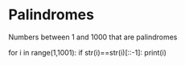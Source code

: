 # Palindromes
Numbers between 1 and 1000 that are palindromes

for i in range(1,1001):
    if str(i)==str(i)[::-1]:
        print(i)
